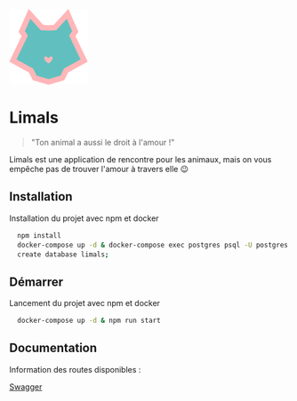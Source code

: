 
![Logo](config/logo.png)


# Limals

>"Ton animal a aussi le droit à l'amour !"

Limals est une application de rencontre pour les animaux, mais on vous empêche pas de trouver l'amour à travers elle :wink:



## Installation

Installation du projet avec npm et docker

```bash
  npm install
  docker-compose up -d & docker-compose exec postgres psql -U postgres
  create database limals;
```

## Démarrer

Lancement du projet avec npm et docker

```bash
  docker-compose up -d & npm run start
```

## Documentation

Information des routes disponibles :

[Swagger](https://localhost:3000/api)


